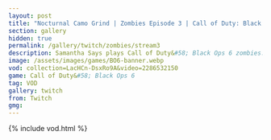```yaml
---
layout: post
title: "Nocturnal Camo Grind | Zombies Episode 3 | Call of Duty: Black Ops 6"
section: gallery
hidden: true
permalink: /gallery/twitch/zombies/stream3
description: Samantha Says plays Call of Duty&#58; Black Ops 6 zombies. Episode 3.
image: /assets/images/games/BO6-banner.webp
vod: collection=LacHCn-DsxRo9A&video=2286532150
game: Call of Duty&#58; Black Ops 6
tag: VOD
gallery: twitch
from: Twitch
gmg:
---
```

{% include vod.html %}